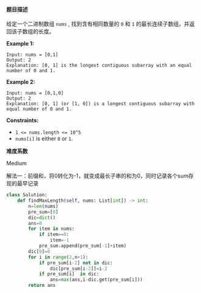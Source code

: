 #### **题目描述**
给定一个二进制数组 `nums` , 找到含有相同数量的 `0` 和 `1` 的最长连续子数组，并返回该子数组的长度。

 

**Example 1:**

```
Input: nums = [0,1]
Output: 2
Explanation: [0, 1] is the longest contiguous subarray with an equal number of 0 and 1.
```

**Example 2:**

```
Input: nums = [0,1,0]
Output: 2
Explanation: [0, 1] (or [1, 0]) is a longest contiguous subarray with equal number of 0 and 1.
```

 

**Constraints:**

- `1 <= nums.length <= 10^5`
- `nums[i]` is either `0` or `1`.

**难度系数**    

Medium

解法一：前缀和，将0转化为-1，就变成最长子串的和为0，同时记录各个sum存现的最早记录

```python
class Solution:
    def findMaxLength(self, nums: List[int]) -> int:
        n=len(nums)
        pre_sum=[0]
        dic=dict()
        ans=0
        for item in nums:
            if item==0:
                item=-1
            pre_sum.append(pre_sum[-1]+item)
        dic[0]=0
        for i in range(2,n+1):
            if pre_sum[i-2] not in dic:
                dic[pre_sum[i-2]]=i-2
            if pre_sum[i]  in dic:
                ans=max(ans,i-dic.get(pre_sum[i]))
        return ans
```



